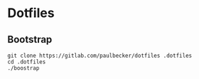 # Dotfiles
## Bootstrap
```
git clone https://gitlab.com/paulbecker/dotfiles .dotfiles
cd .dotfiles
./boostrap
 ```
